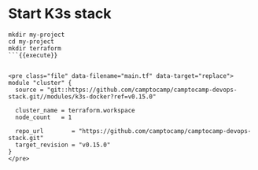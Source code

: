 # Start K3s stack


```
mkdir my-project
cd my-project
mkdir terraform
```{{execute}}


<pre class="file" data-filename="main.tf" data-target="replace">
module "cluster" {
  source = "git::https://github.com/camptocamp/camptocamp-devops-stack.git//modules/k3s-docker?ref=v0.15.0"

  cluster_name = terraform.workspace
  node_count   = 1

  repo_url        = "https://github.com/camptocamp/camptocamp-devops-stack.git"
  target_revision = "v0.15.0"
}
</pre>
